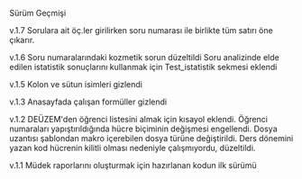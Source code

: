Sürüm Geçmişi

v.1.7
Sorulara ait öç.ler girilirken soru numarası ile birlikte tüm satırı öne çıkarır.

v.1.6
Soru numaralarındaki kozmetik sorun düzeltildi
Soru analizinde elde edilen istatistik sonuçlarını kullanmak için Test_istatistik sekmesi eklendi

v.1.5
Kolon ve sütun isimleri gizlendi

v.1.3
Anasayfada çalışan formüller gizlendi

v.1.2
DEÜZEM'den öğrenci listesini almak için kısayol eklendi.
Öğrenci numaraları yapıştırıldığında hücre biçiminin değişmesi engellendi.
Dosya uzantısı şablondan makro içerebilen dosya türüne değiştirildi.
Ders dönemini yazan kod hücrenin kilitli olması nedeniyle çalışmıyordu, düzeltildi.

v.1.1
Müdek raporlarını oluşturmak için hazırlanan kodun ilk sürümü
